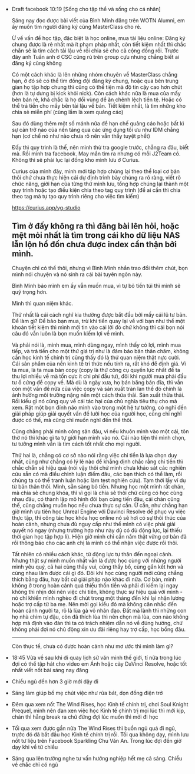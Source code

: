 - Draft facebook 10:19
  [Sống cho tập thể và sống cho cá nhân]
  
  Sáng nay đọc được bài viết của Bình Minh đăng trên WOTN Alumni, em ấy muốn tìm người đăng ký cùng MasterClass cho rẻ. 
  
  Ừ về vấn đề học tập, đặc biệt là học online, mua tài liệu online: Đăng ký chung được là rẻ nhất mà ít phạm pháp nhất, còn tiết kiệm nhất thì chắc chắn sẽ là tìm cách tải lậu về rồi chia sẻ cho cả cộng đồng rồi. Trước đây anh Tuấn anh ở CSC cũng rủ trên group cựu nhưng chẳng biết ai đăng ký cùng không
  
  Có một cách khác là lên những nhóm chuyên về MasterClass chẳng hạn, ở đó sẽ có thể tìm đồng đội đăng ký chung, hoặc qua bên trung gian họ tập hợp chung thì cũng có thể tiện mà độ tin cậy cao hơn chút (hơn là tự dưng bị kick khỏi nick). Còn cách khác nữa là mua của mấy bên bán rẻ, khá chắc là họ đổi vùng để ăn chênh lệch tiền tệ. Hoặc có thể trả tiền cho mấy bên tải lậu về bán. Tiết kiệm nhất, là tìm những kho chia sẻ miễn phí (cùng lắm là xem quảng cáo)
  
  Sau đó dùng thêm một số mánh nữa để hạn chế quảng cáo hoặc bất kì sự cản trở nào của nền tảng qua các ứng dụng tối ưu như IDM chẳng hạn (cơ chế nó như nào chưa rõ nên vẫn thấy tuyệt phết)
  
  Đấy thì quy trình là thế, nên mình thử tra google trước, chẳng ra đâu, biết mà. Rồi mình tra facebook. May mắn tìm ra nhưng có mỗi J2Team có. Không thì sẽ phải lục lại đống kho mình lưu ở Curius.
  
  Curius của mình đây, mình mới tập hợp chúng lại theo thể loại cơ bản thôi chứ chưa thực hiện cái dự định trình bày chúng ra rõ ràng, viết rõ chức năng, giới hạn của từng thứ mình lưu, tổng hợp chúng lại thành một quy trình hoặc tạo điều kiện chia theo tag quy trình (để ai cần thì chia theo tag mà tự tạo quy trình riêng cho việc tìm kiếm)
  
  https://curius.app/vg-studio
  
  Tìm ở đấy không ra thì đăng bài lên hỏi, hoặc mệt mỏi nhất là tìm trong cái kho dữ liệu NAS lẫn lộn hổ đốn chưa được index cẩn thận bởi mình.
  ---
  
  Chuyện chỉ có thế thôi, nhưng vì Bình Minh nhắn trao đổi thêm chút, bọn mình nói chuyện và nó sinh ra cái bài tuyên ngôn này. 
  
  Bình Minh bảo mình em ấy vẫn muốn mua, vì tự bỏ tiền túi thì mình sẽ quý trọng hơn. 
  
  Mình thì quan niệm khác. 
  
  Thứ nhất là cái cách nghĩ kia thường được bắt đầu bởi mấy cái lũ tư bản. Để làm gì? Để bảo bạn mua, trừ khi tiền quay lại về với bạn như thể một khoản tiết kiệm thì mình mới tin vào cái lời đó chứ không thì cái bọn nói câu đó vẫn luôn là bọn muốn kiếm lợi về mình. 
  
  Và phải nói là, mình mua, mình dùng ngay, mình thấy có lợi, mình mua tiếp, và trả tiền cho một thứ giá trị như là đảm bảo bản thân chăm, không cần học kinh tế chính trị cũng thấy đó là thứ quan niệm thật nực cười. Cái sản phẩm của nền kinh tế tri thức nếu tính ra, rất khó để định giá. Vì ta mua, là ta mua bản copy (copy là thứ công cụ quyền lực nhất để ta thu lợi nhiều về mà tốn cực ít chi phí đầu tư), đôi khi người mua phải đầu tư ổ cứng để copy về. Mà dù là ngày xưa, họ bán băng bán đĩa, thì vẫn còn một vấn đề nữa của việc copy và sản xuất tràn lan thế đó chính là ảnh hưởng môi trường nặng nền một cách thừa thãi. Sản xuất thừa thải. Rồi kiểu gì nó cũng quy về cái tác hại của chủ nghĩa tiêu thụ cho mà xem. Rặt một bọn đính não mình vào trong một hệ tư tưởng, có nghĩ đến giải pháp giúp giải quyết vấn đề lười học của người học, cũng chỉ nghĩ được có thế, mà cũng chỉ muốn nghĩ đến thế thôi. 
  
  Cũng chẳng phải mình cộng sản đâu, vì nếu khuôn mình vào một cái, tôn thờ nó thì khác gì ta tự giới hạn mình vào nó. Cái nào tiện thì mình chọn, tư tưởng mình vẫn là tìm cách tốt nhất cho mọi người. 
  
  Thứ hai là, chẳng có cơ sở nào nói rằng việc chi tiền là lựa chọn duy nhất, cũng như chẳng có lý lẽ nào để khẳng định chắc rằng chi tiền thì chắc chắn sẽ hiệu quả (nói vậy thôi chứ mình chưa khảo sát các nghiên cứu sẵn có mà điều chỉnh luận điểm đâu, các bạn thích có thể làm, rồi chúng ta có thể tranh luận hoặc làm test nghiên cứu). Tạm thời lấy ví dụ từ bản thân thôi. Mình, sẵn sàng bỏ tiền. Nhưng học một mình rất chán, mà chia sẻ chung khóa, thì vì gọi là chia sẻ thôi chứ cũng có học cùng nhau đâu, có thành lập mô hình đôi bạn cùng tiến đâu, cái chán cũng thế, cũng chẳng muốn học nếu chưa thực sự cần. Ừ cần, như chẳng hạn giờ mình ưu tiên học Unreal Engine với Davinci Resolve để phục vụ việc thực tập, thì công tác học khóa học online nó sẽ hơi có sự thôi thúc của hoàn cảnh, nhưng chưa đủ nguy cấp như thể mình có việc phải giải quyết nó ngay (nhưng trường hợp như này dù có đủ động lực, lại thiếu thời gian học tập hợp lí). Hiện giờ mình chỉ cần nắm thật vững cơ bản đã rồi thông báo cho các anh chị là mình có thể nhận việc được rồi thôi. 
  
  Tất nhiên có nhiều cách khác, từ động lực tự thân đến ngoại cảnh. Nhưng thật sự mình muốn nhất vẫn là được học cùng với những người mình yêu quý, cả hai cùng thấy vui, cùng thấy bổ, cùng gắn kết hơn và cùng nhau làm được cái gì đó. Đôi khi học cùng người mới cũng chẳng thích bằng đâu, hay bất cứ giải pháp nào khác đi nữa. Cơ bản, mình không ở trong hoàn cảnh quá thiếu thốn tiền và phải đi kiếm lại ngay không thì nhịn đói nên việc chi tiền, không thực sự hiệu quả với mình - nó chỉ khiến mình nghèo đi chút trong một tháng đến khi lại nhận lương hoặc trợ cấp từ ba mẹ. Nên mời gọi kiểu đó mà không cân nhắc đến hoàn cảnh người ta, rõ là lùa gà vô nhân đạo. Đất mà lành thì những con họ nhà chim tự đậu, còn đã thích lùa thì nên chọn mà lùa, con nào không hợp mà định vào đàn thì ta có trách nhiệm dẫn nó về đúng hướng, chứ không phải đợi nó chủ động xin ưu đãi riêng hay trợ cấp, học bổng đâu. 
  
  ---
  Còn thực tế, chưa có được hoàn cảnh như mơ ước thì mình làm gì?
- 18:45 Vừa về sau khi đi quay lịch sử văn minh thế giới, tí nữa trong lúc đợi có thể tập hát cho video em Ánh hoặc cày DaVinci Resolve, hoặc tốt nhất viết nốt bài sáng nay đăng
- Chiều ngủ đến hơn 3 giờ mới dậy đi
- Sáng làm giúp bố mẹ chút việc như rửa bát, dọn đống điện trở
- Đêm qua xem nốt The Wind Rises, học Kinh tế chính trị, chơi Soul Knight Prequel, mình nên đan xen việc học Kinh tế chính trị mọi lúc thì mới kịp, chán thì hẵng break ra chứ đừng đợi lúc muốn thì mới đi học
- Tối qua xem được gần nửa The Wind Rises thì buồn ngủ quá đi ngủ, trước đó đã bắt đầu học Kinh tế chính trị rồi. Tối qua không dạy, mình lưu nốt tư liệu trên Facebook Sparkling Chu Văn An. Trong lúc đợi đến giờ dạy khi về từ chiều
- Sáng qua lên trường nghe tư vấn hướng nghiệp hết mẹ cả sáng. Chiều về chắc chỉ có ngủ